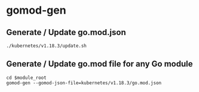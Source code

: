 # gomod-gen

## Generate / Update go.mod.json

```console
./kubernetes/v1.18.3/update.sh
```

## Generate / Update go.mod file for any Go module

```console
cd $module_root
gomod-gen --gomod-json-file=kubernetes/v1.18.3/go.mod.json
```
